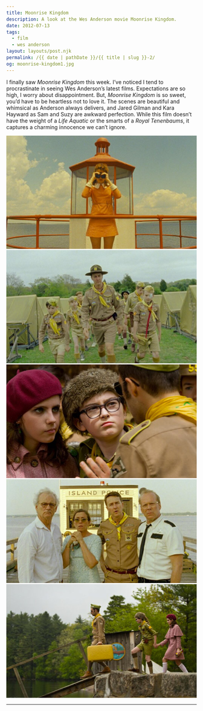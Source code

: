 ```yaml
---
title: Moonrise Kingdom
description: A look at the Wes Anderson movie Moonrise Kingdom.
date: 2012-07-13
tags: 
  - film
  - wes anderson
layout: layouts/post.njk
permalink: /{{ date | pathDate }}/{{ title | slug }}-2/
og: moonrise-kingdom1.jpg
---
```


I finally saw _Moonrise Kingdom_ this week. I’ve noticed I tend to procrastinate in seeing Wes Anderson’s latest films. Expectations are so high, I worry about disappointment. But, _Moonrise Kingdom_ is so sweet, you’d have to be heartless not to love it. The scenes are beautiful and whimsical as Anderson always delivers, and Jared Gilman and Kara Hayward as Sam and Suzy are awkward perfection. While this film doesn’t have the weight of a _Life Aquatic_ or the smarts of a _Royal Tenenbaums_, it captures a charming innocence we can’t ignore.

![Suzy looks through binoculars](/img/moonrise-kingdom1.jpg)![the scouts walk through camp](/img/moonrise-kingdom2.jpg)![Sam and Suzy](/img/moonrise-kingdom5.jpg)![the worried adults](/img/moonrise-kingdom3.jpg)![Sam and Suzy walk down a dock hand in hand](/img/moonrise-kingdom4.jpg)

---
